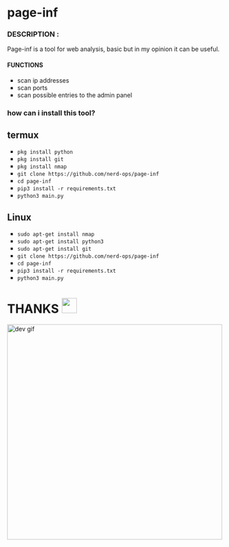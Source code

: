 # page-inf 

### DESCRIPTION :
Page-inf is a tool for web analysis, basic but in my opinion it can be useful.

#### FUNCTIONS
<ul type="square">
  <li>scan ip addresses</li>
  <li>scan ports</li>
  <li>scan possible entries to the admin panel</li>
</ul>

### how can i install this tool?

## termux
<ul type="square">
  <li> <code>pkg install python</code> </li>
  <li> <code>pkg install git</code> </li>
  <li> <code>pkg install nmap</code></li>
  <li> <code>git clone https://github.com/nerd-ops/page-inf</code> </li>
  <li> <code>cd page-inf</code> </li>
  <li> <code>pip3 install -r requirements.txt</code> </li>
  <li> <code>python3 main.py</code></li>
 </ul>

##  Linux
<ul type="square">
  <li> <code>sudo apt-get install nmap</code></li>
  <li> <code>sudo apt-get install python3</code> </li>
  <li> <code>sudo apt-get install git</code> </li>
  <li> <code>git clone https://github.com/nerd-ops/page-inf</code> </li>
  <li> <code>cd page-inf</code> </li>
  <li> <code>pip3 install -r requirements.txt</code> </li>
  <li> <code>python3 main.py</code></li>
 </ul>
 
# THANKS <img src="https://media.giphy.com/media/hvRJCLFzcasrR4ia7z/giphy.gif" width="35px">
<img alt="dev gif" src="https://sharasolutions.com/wp-content/uploads/2019/01/programming.gif" width=500 />
